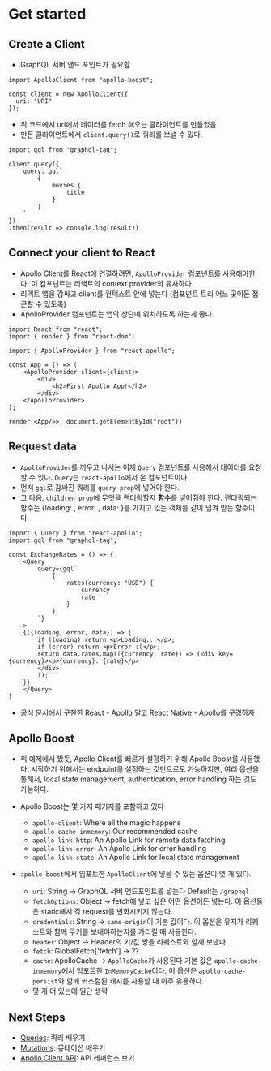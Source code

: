 # Get started

## Create a Client

- GraphQL 서버 앤드 포인트가 필요함

```
import ApolloClient from "apollo-boost";

const client = new ApolloClient({
  uri: "URI"
});
```

- 위 코드에서 uri에서 데이터를 fetch 해오는 클라이언트를 만들었음
- 만든 클라이언트에서 `client.query()`로 쿼리를 보낼 수 있다.

```
import gql from "graphql-tag";

client.query({
    query: gql`
        {
            movies {
                title
            }
        }
    `
})
.then(result => console.log(result))
```

## Connect your client to React

- Apollo Client를 React에 연결하려면, `ApolloProvider` 컴포넌트를 사용해야한다. 이 컴포넌트는 리액트의 context provider와 유사하다.
- 리액트 앱을 감싸고 client를 컨택스트 안에 넣는다 (컴포넌트 트리 어느 곳이든 접근할 수 있도록)
- ApolloProvider 컴포넌트는 앱의 상단에 위치하도록 하는게 좋다.

```
import React from "react";
import { render } from "react-dom";

import { ApolloProvider } from "react-apollo";

const App = () => (
    <ApolloProvider client={client}>
        <div>
            <h2>First Apollo App!</h2>
        </div>
    </ApolloProvider>
);

render(<App/>>, document.getElementById("root"))
```

## Request data

- `ApolloProvider`를 끼우고 나서는 이제 `Query` 컴포넌트를 사용해서 데이터를 요청할 수 있다. `Query`는 `react-apollo`에서 온 컴포넌트이다.
- 먼저 `gql`로 감싸진 쿼리를 `query prop`에 넣어야 한다.
- 그 다음, `children prop`에 무엇을 랜더링할지 **함수**를 넣어줘야 한다. 랜더링되는 함수는 {loading: , error: , data: }를 가지고 있는 객체를 같이 넘겨 받는 함수이다.

```
import { Query } from "react-apollo";
import gql from "graphql-tag";

const ExchangeRates = () => {
    <Query
        query={gql`
            {
                rates(currency: "USD") {
                    currency
                    rate
                }
            }
        `}
    >
    {({loading, error, data}) => {
        if (loading) return <p>Loading...</p>;
        if (error) return <p>Error :(</p>;
        return data.rates.map(({currency, rate}) => (<div key={currency}><p>{currency}: {rate}</p>
        </div>
        ));
    }}
    </Query>
}
```

- 공식 문서에서 구현한 React - Apollo 말고 [React Native - Apollo](https://codesandbox.io/s/xk7zw3n4)를 구경하자

## Apollo Boost

- 위 예제에서 봤듯, Apollo Client를 빠르게 설정하기 위해 Apollo Boost를 사용했다. 시작하기 위해서는 endpoint를 설정하는 것만으로도 가능하지만, 여러 옵션을 통해서, local state management, authentication, error handling 하는 것도 가능하다.

- Apollo Boost는 몇 가지 패키지를 포함하고 있다

  - `apollo-client`: Where all the magic happens
  - `apollo-cache-inmemory`: Our recommended cache
  - `apollo-link-http`: An Apollo Link for remote data fetching
  - `apollo-link-error`: An Apollo Link for error handling
  - `apollo-link-state`: An Apollo Link for local state management

- `apollo-boost`에서 임포트한 `ApolloClient`에 넣을 수 있는 옵션이 몇 개 있다.

  - `uri`: String -> GraphQL 서버 앤드포인트를 넣는다 Default는 `/graphql`
  - `fetchOptions`: Object -> fetch에 넣고 싶은 어떤 옵션이든 넣는다. 이 옵션들은 static해서 각 request를 변화시키지 않는다.
  - `credentials`: String -> `same-origin`이 기본 값이다. 이 옵션은 유저가 리퀘스트와 함께 쿠키를 보내야하는지를 가리킬 때 사용한다.
  - `header`: Object -> Header의 키/값 쌍을 리퀘스트와 함께 보낸다.
  - `fetch`: GlobalFetch['fetch'] -> ??
  - `cache`: ApolloCache -> `ApolloCache`가 사용된다 기본 값은 `apollo-cache-inmemory`에서 임포트한 `InMemoryCache`이다. 이 옵션은 `apollo-cache-persist`와 함께 커스텀된 캐시를 사용할 때 아주 유용하다.
  - 몇 개 더 있는데 일단 생략

## Next Steps

- [Queries](./Queries.md): 쿼리 배우기
- [Mutations](./Mutations.md): 뮤테이션 배우기
- [Apollo Client API](./ApolloClientRef.md): API 레퍼런스 보기
